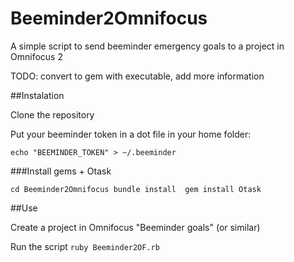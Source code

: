 Beeminder2Omnifocus
===================

A simple script to send beeminder emergency goals to a project in Omnifocus 2

TODO: convert to gem with executable, add more information

##Instalation

Clone the repository 

Put your beeminder token in a dot file in your home folder:

`echo "BEEMINDER_TOKEN" > ~/.beeminder`

###Install gems + Otask

`cd Beeminder2Omnifocus
bundle install 
gem install Otask`

##Use

Create a project in Omnifocus "Beeminder goals" (or similar)

Run the script `ruby Beeminder2OF.rb`
